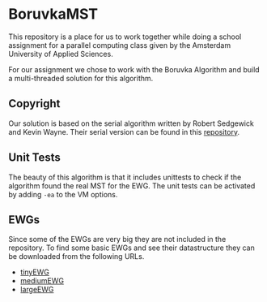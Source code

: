 # BoruvkaMST

This repository is a place for us to work together while doing a school assignment for a parallel computing class given by the Amsterdam University of Applied Sciences.

For our assignment we chose to work with the Boruvka Algorithm and build a multi-threaded solution for this algorithm.

## Copyright

Our solution is based on the serial algorithm written by Robert Sedgewick and Kevin Wayne. Their serial version can be found in this [repository](https://github.com/kevin-wayne/algs4).

## Unit Tests

The beauty of this algorithm is that it includes unittests to check if the algorithm found the real MST for the EWG. The unit tests can be activated by adding `-ea` to the VM options.

## EWGs

Since some of the EWGs are very big they are not included in the repository. To find some basic EWGs and see their datastructure they can be downloaded from the following URLs.

- [tinyEWG](https://algs4.cs.princeton.edu/43mst/tinyEWG.txt)
- [mediumEWG](https://algs4.cs.princeton.edu/43mst/mediumEWG.txt)
- [largeEWG](https://algs4.cs.princeton.edu/43mst/largeEWG.txt)

